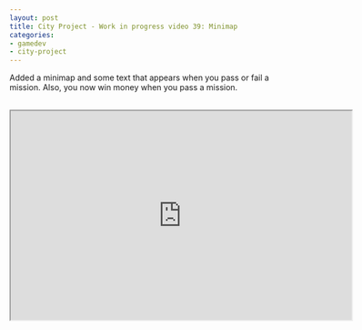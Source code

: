```yaml
---
layout: post
title: City Project - Work in progress video 39: Minimap
categories:
- gamedev
- city-project
---
```


Added a minimap and some text that appears when you pass or fail a mission. Also, you now win money when you pass a mission.<br /><br /><div style="text-align: center;"><iframe height="367" src="http://www.youtube.com/embed/HDJvWO4lR_A?theme=dark" width="600"></iframe><br /></div>